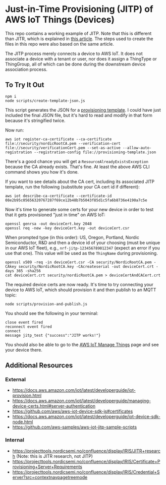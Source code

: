 # Just-in-Time Provisioning (JITP) of AWS IoT Things (Devices)

This repo contains a working example of JITP. Note that this is different than JITR, which is explained in [this article](https://aws.amazon.com/blogs/iot/setting-up-just-in-time-provisioning-with-aws-iot-core/). The steps used to create the files in this repo were also based on the same article.

The JITP process merely connects a device to AWS IoT. It does not associate a device with a tenant or user, nor does it assign a ThingType or ThingGroup, all of which can be done during the downstream device association process.

## To Try It Out

```
npm i
node scripts/create-template-json.js
```

This script generates the JSON for a [provisioning template](https://docs.aws.amazon.com/iot/latest/developerguide/provision-template.html). I could have just included the final JSON file, but it's hard to read and modify in that form because it's stringified twice.

Now run:

```
aws iot register-ca-certificate --ca-certificate file://security/nordicRootCA.pem --verification-cert file://security/verificationCert.pem --set-as-active --allow-auto-registration --registration-config file://provisioning-template.json
```

There's a good chance you will get a `ResourceAlreadyExistsException` because the CA already exists. That's fine. At least the above AWS CLI command shows you how it's done.

If you want to see details about the CA cert, including its associated JITP template, run the following (substitute your CA cert id if different):

```
aws iot describe-ca-certificate --certificate-id 08e2b95c05656320767287f69ce12b48b7b5043f85d1c5fa6b8736e4190a7c5e
```

Now it's time to generate some certs for your new device in order to test that it gets provisioned "just in time" on AWS IoT:

```
openssl genrsa -out deviceCert.key 2048
openssl req -new -key deviceCert.key -out deviceCert.csr
```

When prompted type (in this order): US, Oregon, Portland, Nordic Semiconductor, R&D and then a device id of your choosing (must be unique in our AWS IoT fleet), e.g., `nrf-jitp-123456789012347` (expect an error if you use that one). This value will be used as the `ThingName` during provisioning.

```
openssl x509 -req -in deviceCert.csr -CA security/NordicRootCA.pem -CAkey security/NordicRootCA.key -CAcreateserial -out deviceCert.crt -days 365 -sha256
cat deviceCert.crt security/nordicRootCA.pem > deviceCertAndCACert.crt
```

The required device certs are now ready. It's time to try connecting your device to AWS IoT, which should provision it and then publish to an MQTT topic:

```
node scripts/provision-and-publish.js
```

You should see the following in your terminal:

```
close event fired
reconnect event fired
connect
message jitp_test {"success":"JITP works!"}
```

You should also be able to go to the [AWS IoT Manage Things](https://console.aws.amazon.com/iot/home?region=us-east-1#/thinghub) page and see your device there.

## Additional Resources

### External

- https://docs.aws.amazon.com/iot/latest/developerguide/iot-provision.html
- https://docs.aws.amazon.com/iot/latest/developerguide/managing-device-certs.html#server-authentication
- https://github.com/aws/aws-iot-device-sdk-js#certificates
- https://docs.aws.amazon.com/iot/latest/developerguide/iot-device-sdk-node.html
- https://github.com/aws-samples/aws-iot-jitp-sample-scripts

### Internal

- https://projecttools.nordicsemi.no/confluence/display/IRIS/JITR+research (Note: this is JITR research, not JITP)
- https://projecttools.nordicsemi.no/confluence/display/IRIS/Certificate+Provisioning+Server+Requirements
- https://projecttools.nordicsemi.no/confluence/display/IRIS/Credential+Server?src=contextnavpagetreemode

